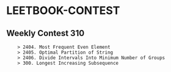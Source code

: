 # LEETBOOK-CONTEST

## Weekly Contest 310
        > 2404. Most Frequent Even Element
        > 2405. Optimal Partition of String
        > 2406. Divide Intervals Into Minimum Number of Groups
        > 300. Longest Increasing Subsequence
